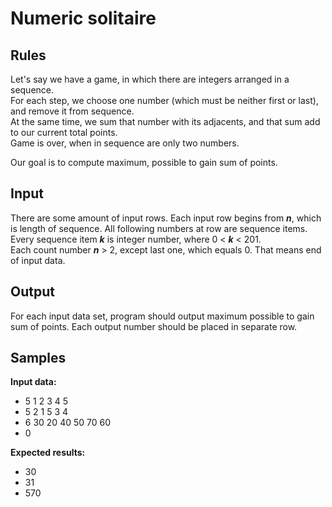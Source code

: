 # Numeric solitaire

## Rules
Let's say we have a game, in which there are integers arranged in a sequence.  
For each step, we choose one number (which must be neither first or last), and remove it from sequence.  
At the same time, we sum that number with its adjacents, and that sum add to our current total points.  
Game is over, when in sequence are only two numbers.

Our goal is to compute maximum, possible to gain sum of points.

## Input
There are some amount of input rows. Each input row begins from **_n_**, which is length of sequence.
All following numbers at row are sequence items.  
Every sequence item **_k_** is integer number, where 0 < **_k_** < 201.  
Each count number **_n_** > 2, except last one, which equals 0. That means end of input data.

## Output
For each input data set, program should output maximum possible to gain sum of points.
Each output number should be placed in separate row.

## Samples
  **Input data:**
  * 5 1 2 3 4 5
  * 5 2 1 5 3 4
  * 6 30 20 40 50 70 60
  * 0
  
  **Expected results:**
  * 30
  * 31
  * 570
